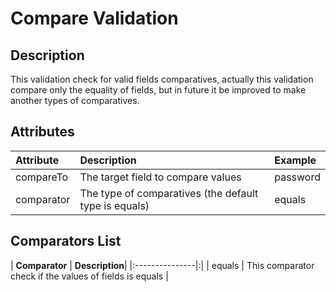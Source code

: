 # Compare Validation #

## Description ##

This validation check for valid fields comparatives, actually this validation compare only the equality of fields, but in future it be improved to make another types of comparatives.

## Attributes ##

| **Attribute** | **Description** | **Example** |
|:--------------|:----------------|:------------|
| compareTo     | The target field to compare values | password    |
| comparator    | The type of comparatives (the default type is equals) | equals      |

## Comparators List ##

| **Comparator** | **Description**|
|:---------------|:|
| equals         | This comparator check if the values of fields is equals |